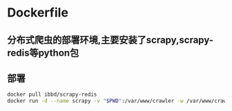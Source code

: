 # Dockerfile
## 分布式爬虫的部署环境,主要安装了scrapy,scrapy-redis等python包


## 部署

``` sh
docker pull ibbd/scrapy-redis  
docker run -d --name scrapy -v "$PWD":/var/www/crawler -w /var/www/crawler ibbd/scrapy-redis scrapy crawl poi -a priority=1 -a proceed=1 
```
